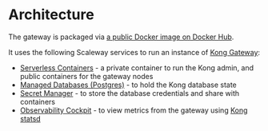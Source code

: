 # Architecture

The gateway is packaged via [a public Docker image on Docker Hub](https://hub.docker.com/r/scaleway/serverless-gateway).

It uses the following Scaleway services to run an instance of [Kong Gateway](https://konghq.com/):

- [Serverless Containers](https://www.scaleway.com/en/serverless-containers/) - a private container to run the Kong admin, and public containers for the gateway nodes
- [Managed Databases (Postgres)](https://www.scaleway.com/en/database/) - to hold the Kong database state
- [Secret Manager](https://www.scaleway.com/en/secret-manager/) - to store the database credentials and share with containers
- [Observability Cockpit](https://www.scaleway.com/en/cockpit/) - to view metrics from the gateway using [Kong statsd](https://docs.konghq.com/hub/kong-inc/statsd/)
